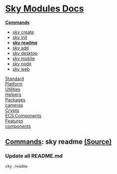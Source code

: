 <!--- This sky readme.3 was auto-generated using "pnpm exec sky readme" --> 

# [Sky Modules Docs](../../../README.md)

**[Commands](..%2F..%2F..%2Fcommands%2FREADME.md)**   
* [sky create](..%2F..%2F..%2Fcommands%2Fdocs%2Fsky-create-project%2FREADME.md)
* [sky init](..%2F..%2F..%2Fcommands%2Fdocs%2Fsky-init%2FREADME.md)
* **[sky readme](..%2F..%2F..%2Fcommands%2Fdocs%2Fsky-readme%2FREADME.md)**
* [sky add](..%2F..%2F..%2Fcommands%2Fdocs%2Fsky-add%2FREADME.md)
* [sky desktop](..%2F..%2F..%2Fcommands%2Fdocs%2Fsky-desktop%2FREADME.md)
* [sky mobile](..%2F..%2F..%2Fcommands%2Fdocs%2Fsky-mobile%2FREADME.md)
* [sky node](..%2F..%2F..%2Fcommands%2Fdocs%2Fsky-node%2FREADME.md)
* [sky web](..%2F..%2F..%2Fcommands%2Fdocs%2Fsky-web%2FREADME.md)
  
[Standard](..%2F..%2F..%2Fstandard%2FREADME.md)   
[Platform](..%2F..%2F..%2Fplatform%2FREADME.md)   
[Utilities](..%2F..%2F..%2Futilities%2FREADME.md)   
[Helpers](..%2F..%2F..%2Fhelpers%2FREADME.md)   
[Packages](..%2F..%2F..%2Fpkgs%2FREADME.md)   
[cameras](..%2F..%2F..%2Fcameras%2FREADME.md)   
[Crypto](..%2F..%2F..%2Fcrypto%2FREADME.md)   
[ECS Components](..%2F..%2F..%2Fecs%2FREADME.md)   
[Features](..%2F..%2F..%2Ffeatures%2FREADME.md)   
[components](..%2F..%2F..%2Freact%2Fcomponents%2FREADME.md)   

## [Commands](..%2F..%2F..%2Fcommands%2FREADME.md): sky readme [(Source)](..%2F..%2F..%2Fcommands%2Fdocs%2Fsky-readme%2F)

  
### Update all README.md

```sh
sky readme

```